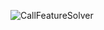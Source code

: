 ![CallFeatureSolver](https://github.com/matt-charr/qAPP/assets/68332647/2957a199-91dd-4dec-9a8b-3bcbc8f07b9b)
